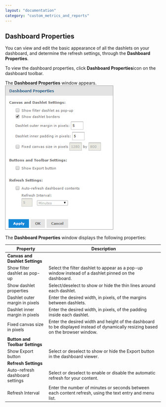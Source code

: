 ```yaml
---
layout: "documentation"
category: "custom_metrics_and_reports"
---
```

                             



Dashboard Properties
--------------------

You can view and edit the basic appearance of all the dashlets on your dashboard, and determine the refresh settings, through the **Dashboard Properties**.

To view the dashboard properties, click **Dashboard Properties**icon on the dashboard toolbar.

The **Dashboard Properties** window appears.  
![](Resources/Images/customdashboards/Input_control_Parameter_Mapping_13.png)

The **Dashboard Properties** window displays the following properties:

  
| Property | Description |
| --- | --- |
| **Canvas and Dashlet Settings** ||
| Show filter dashlet as pop-up | Select the filter dashlet to appear as a pop-up window instead of a dashlet pinned on the dashboard. |
| Show dashlet properties | Select/deselect to show or hide the thin lines around each dashlet. |
| Dashlet outer margin in pixels | Enter the desired width, in pixels, of the margins between dashlets. |
| Dashlet inner margin in pixels | Enter the desired width, in pixels, of the padding inside each dashlet. |
| Fixed canvas size in pixels | Enter the desired width and height of the dashboard to be displayed instead of dynamically resizing based on the browser window. |
| **Button and Toolbar Settings** ||
| Show Export button | Select or deselect to show or hide the Export button in the dashboard viewer. |
| **Refresh Settings** ||
| Auto-refresh dashboard settings | Select or deselect to enable or disable the automatic refresh for your content. |
| Refresh Interval | Enter the number of minutes or seconds between each content refresh, using the text entry and menu list. |
